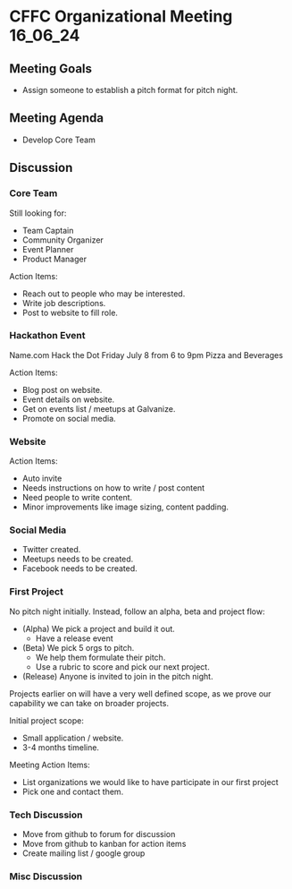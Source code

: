 # CFFC Organizational Meeting 16_06_24

## Meeting Goals

- Assign someone to establish a pitch format for pitch night.

## Meeting Agenda

- Develop Core Team

## Discussion

### Core Team

Still looking for:

- Team Captain
- Community Organizer
- Event Planner
- Product Manager

Action Items:

- Reach out to people who may be interested.
- Write job descriptions.
- Post to website to fill role.

### Hackathon Event

Name.com Hack the Dot
Friday July 8 from 6 to 9pm
Pizza and Beverages

Action Items:

- Blog post on website.
- Event details on website.
- Get on events list / meetups at Galvanize.
- Promote on social media.

### Website

Action Items:

- Auto invite
- Needs instructions on how to write / post content
- Need people to write content.
- Minor improvements like image sizing, content padding.

### Social Media

- Twitter created.
- Meetups needs to be created.
- Facebook needs to be created.

### First Project

No pitch night initially. Instead, follow an alpha, beta and project flow:

- (Alpha) We pick a project and build it out.
  - Have a release event
- (Beta) We pick 5 orgs to pitch.
  - We help them formulate their pitch.
  - Use a rubric to score and pick our next project.
- (Release) Anyone is invited to join in the pitch night.


Projects earlier on will have a very well defined scope, as we prove our capability we can take on broader projects.

Initial project scope:

- Small application / website.
- 3-4 months timeline.

Meeting Action Items:

- List organizations we would like to have participate in our first project
- Pick one and contact them.

### Tech Discussion

- Move from github to forum for discussion
- Move from github to kanban for action items
- Create mailing list / google group

### Misc Discussion
